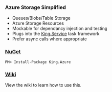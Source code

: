 ### Azure Storage Simplified
- Queues/Blobs/Table Storage
- Azure Storage Resources
- Mockable for dependancy injection and testing
- Plugs into the [King.Service](https://github.com/jefking/King.Service) task framework
- Prefer async calls where appropriate

### [NuGet](https://www.nuget.org/packages/King.Azure)
```
PM> Install-Package King.Azure
```

### [Wiki](https://github.com/jefking/King.Azure/wiki)
View the wiki to learn how to use this.
